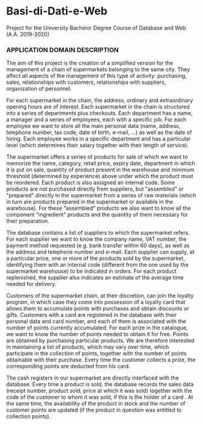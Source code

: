# Basi-di-Dati-e-Web
Project for the University Bachelor Degree Course of Database and Web (A.A. 2019-2020)



### APPLICATION DOMAIN DESCRIPTION

The aim of this project is the creation of a simplified version for the management of a chain of supermarkets belonging to the same city. They affect all aspects of the management of this type of activity: purchasing, sales, relationships with customers, relationships with suppliers, organization of personnel.

For each supermarket in the chain, the address, ordinary and extraordinary opening hours are of interest. Each supermarket in the chain is structured into a series of departments plus checkouts. Each department has a name, a manager and a series of employees, each with a specific job. For each employee we want to store all the main personal data (name, address, telephone number, tax code, date of birth, e-mail, ...) as well as the date of hiring. Each employee works in a specific department and has a particular level (which determines their salary together with their length of service).

The supermarket offers a series of products for sale of which we want to memorize the name, category, retail price, expiry date, department in which it is put on sale, quantity of product present in the warehouse and minimum threshold (determined by experience) above under which the product must be reordered. Each product is also assigned an internal code. Some products are not purchased directly from suppliers, but "assembled" or "prepared" directly in the supermarket from a series of raw materials (which in turn are products prepared in the supermarket or available in the warehouse). For these "assembled" products we also want to know all the component "ingredient" products and the quantity of them necessary for their preparation.

The database contains a list of suppliers to which the supermarket refers. For each supplier we want to know the company name, VAT number, the payment method requested (e.g. bank transfer within 60 days), as well as the address and telephone number and e-mail. Each supplier can supply, at a particular price, one or more of the products sold by the supermarket, identifying them with an internal code (different from the one used by the supermarket warehouse) to be indicated in orders. For each product replenished, the supplier also indicates an estimate of the average time needed for delivery.

Customers of the supermarket chain, at their discretion, can join the loyalty program, in which case they come into possession of a loyalty card that allows them to accumulate points with purchases and obtain discounts or gifts. Customers with a card are registered in the database with their personal data and card number, and each of them is associated with the number of points currently accumulated. For each prize in the catalogue, we want to know the number of points needed to obtain it for free. Points are obtained by purchasing particular products. We are therefore interested in maintaining a list of products, which may vary over time, which participate in the collection of points, together with the number of points obtainable with their purchase. Every time the customer collects a prize, the corresponding points are deducted from his card.

The cash registers in our supermarket are directly interfaced with the database. Every time a product is sold, the database records the sales data (receipt number, product sold, price at which it was sold) together with the code of the customer to whom it was sold, if this is the holder of a card . At the same time, the availability of the product in stock and the number of customer points are updated (if the product in question was entitled to collection points).
